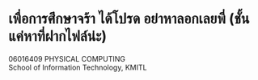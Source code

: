 # เพื่อการศึกษาจร้า ได้โปรด อย่าหาลอกเลยพี่ (ชั้นแค่หาที่ฝากไฟล์น่ะ)

06016409 PHYSICAL COMPUTING  
School of Information Technology, KMITL

